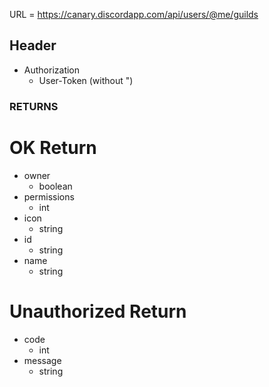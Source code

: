 URL = https://canary.discordapp.com/api/users/@me/guilds

## Header
* Authorization
    * User-Token (without ")
### RETURNS

# OK Return
* owner
    * boolean
* permissions
    * int
* icon
    * string
* id
    * string
* name
    * string

# Unauthorized Return
* code
    * int
* message
    * string